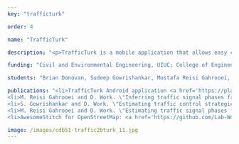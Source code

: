 ```yaml
---
key: "trafficturk"

order: 4

name: "TrafficTurk"

description: "<p>TrafficTurk is a mobile application that allows easy collection of traffic data.  The app functions as a turning movement counter - the user stands at an intersection and swipes the screen when a vehicle passes.  The user swipes the trajectory of the car on an intersection image - different types of swipes correspond to various types  of turns.  All of these turns are sent wirelessly to a central server in realtime, so they can be analyzed and stored in a database. The purpose of TrafficTurk is to collect data on a large scale during unusual events. Ideally, many users will simultaneously collect data at nearby intersections in order to get a complete picture of the traffic patterns.  The server sends a map to the app, allowing users to scroll around and see various intersections.  They choose the one that they intend to collect data at, and begin counting. TrafficTurk is designed for the worst-case scenario.  During some types of unusual events, mobile networks become crowded or even fail entirely.  For this reason, the app must be able to function with intermittent or absent internet connections.  To support this, the app can easily pre-cache all of the intersections in an area.  In this way, it is possible to count at these intersections even if there are no mobile networks available near them.  Similarly, the app maintains a cache of collected data which only clears once the server has received it.  In this way, the app has a 100% data collection guarantee as long as the phone eventually connects to a wireless network.</p>"

funding: "Civil and Environmental Engineering, UIUC; College of Engineering, UIUC; Illinois Department of Transportation; National Science Foundation"

students: "Brian Donovan, Sudeep Gowrishankar, Mostafa Reisi Gahrooei, Jon Que, Bhinav Sura, Meng Han"

publications: "<li>TrafficTurk Android application <a href='https://play.google.com/store/apps/details?id=my.traffic.turk'>https://play.google.com/store/apps/details?id=my.traffic.turk </a></li>
<li>M. Reisi Gahrooei and D. Work. \"Inferring traffic signal phases from turning movement counters using hidden Markov models.\" IEEE Transactions on Intelligent Transportation Systems,</em>PP(99), pp. 1-11, June 2014.<strong> Download: </strong><a href='https://www.dropbox.com/s/gr637fsvg2gkkh1/ReisiGahrooeiWork2014.pdf'>preprint</a>, <a href='https://github.com/reisiga2/TrafficSignalPhaseEstimation'>source code</a></li>
<li>S. Gowrishankar and D. Work. \"Estimating traffic control strategies with inverse optimal control.\" <em>in Proceedings of the </em>IEEE Conference on Intelligent Transportation Systems, April 2013.  <strong>Download:</strong><a href='https://www.dropbox.com/s/rbnn7x7n76p7uo7/GowrishankarWork13.pdf'>preprint</a>, <a href='https://github.com/sgowris2/InverseOptimalControl'>source code</a></li>
<li>M. Reisi Gahrooei and D. Work. \"Estimating traffic signal phases from turning movement counters.\" <em>in Proceedings of the IEEE Conference on Intelligent Transportation Systems, April 2013, pp. </em>1113 – 1118<em>. </em><strong>Download: </strong><a href='https://www.dropbox.com/s/cahvladdq9xz9wg/IEEEITSC_Phase_Estimation.pdf'>preprint</a>, <a href='https://github.com/reisiga2/Estimating-phases-from-turning-movement-counts'>source code</a></li>
<li>AwesomeStitch for OpenStreetMap: <a href='https://github.com/Lab-Work/AwesomeStitch'>https://github.com/Lab-Work/AwesomeStitch</a></li>"

image: /images/cdb51-traffic2bturk_11.jpg
---
```

